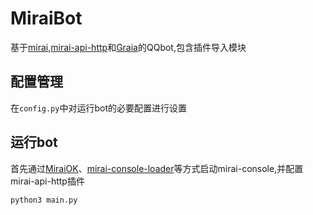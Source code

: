 # MiraiBot
基于[mirai](https://github.com/mamoe/mirai),[mirai-api-http](https://github.com/mamoe/mirai)和[Graia](https://github.com/GraiaProject/Application)的QQbot,包含插件导入模块
## 配置管理
在`config.py`中对运行bot的必要配置进行设置
## 运行bot
首先通过[MiraiOK](https://github.com/LXY1226/MiraiOK)、[mirai-console-loader](https://github.com/iTXTech/mirai-console-loader)等方式启动mirai-console,并配置mirai-api-http插件
```
python3 main.py
```

